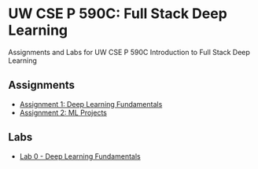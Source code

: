 # UW CSE P 590C: Full Stack Deep Learning
Assignments and Labs for UW CSE P 590C Introduction to Full Stack Deep Learning

## Assignments

* [Assignment 1: Deep Learning Fundamentals](./Assignments/Assignment1-DeepLearningFundamentals.md)
* [Assignment 2: ML Projects](./Assignments/Assignment2-MLProjects.md)

## Labs

* [Lab 0 - Deep Learning Fundamentals](./Labs/Lab0-DeepLearningFundamentals.ipynb)
